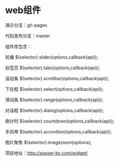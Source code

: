 # web组件

演示分支：gh-pages

代码发布分支：master




组件库包含：

轮播
$(selector).slider(options,callback(api));

标签页
$(selector).tabs(options,callback(api));

滚动条
$(selector).scrollbar(options,callback(api));

下拉框
$(selector).select(options,callback(api));

滑动条
$(selector).range(options,callback(api));

对话框
$(selector).dialog(options,callback(api));

倒计时
$(selector).countdown(options,callback(api));

手风琴
$(selector).accordion(options,callback(api));

图片聚焦
$(selector).imagezoom(options);

项目地址：http://passer-by.com/widget/
